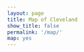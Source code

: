 ```yaml
---
layout: page
title: Map of Cleveland
show_title: false
permalink: '/map/'
map: yes
---
```


<div id="mapid" style="height: 70vh;"></div>
<script defer src="{{ site.baseurl }}/assets/map.js"></script>
